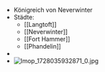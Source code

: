- Königreich von Neverwinter
- Städte:
	- [[Langtoft]]
	- [[Neverwinter]]
	- [[Fort Hammer]]
	- [[Phandelin]]
-
- ![lmop_1728035932871_0.jpg](../assets/lmop_1728035932871_0_1728047597042_0.jpg)